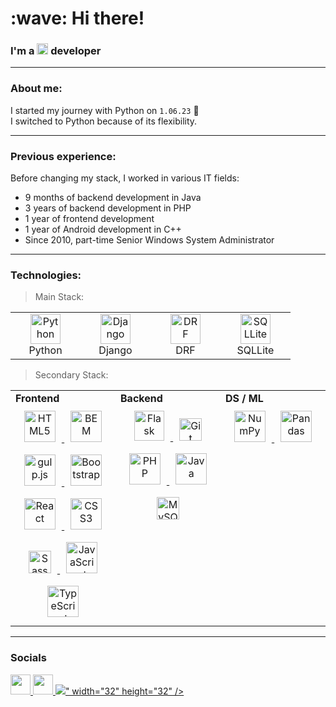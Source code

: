 <h1 align="left" id="macropower-title">:wave: Hi there!</h1>
<h3 align="left">I'm a <img src="https://raw.githubusercontent.com/danielcranney/readme-generator/main/public/icons/skills/python-colored.svg" width="18px" alt="Python"> developer</h3>

---

### About me:

I started my journey with Python on `1.06.23` 💪
<br>
I switched to Python because of its flexibility.

---

### Previous experience:

Before changing my stack, I worked in various IT fields:
*   9 months of backend development in Java
*   3 years of backend development in PHP
*   1 year of frontend development
*   1 year of Android development in C++
*   Since 2010, part-time Senior Windows System Administrator

---

### Technologies:

> Main Stack:
<table>
  <tr>
    <td align="center" width="96">
      <a href="https://www.python.org" target="_blank">
        <img src="https://raw.githubusercontent.com/danielcranney/readme-generator/main/public/icons/skills/python-colored.svg" width="48" height="48" alt="Python" />
      </a>
      <br>Python
    </td>
    <td align="center" width="96">
      <a href="https://www.djangoproject.com" target="_blank">
        <img src="https://raw.githubusercontent.com/danielcranney/readme-generator/main/public/icons/skills/django-colored.svg" width="48" height="48" alt="Django" />
      </a>
      <br>Django
    </td>
    <td align="center" width="96">
      <a href="https://www.django-rest-framework.org" target="_blank">
        <img src="https://raw.githubusercontent.com/danielcranney/readme-generator/main/public/icons/skills/django-colored.svg" width="48" height="48" alt="DRF" />
      </a>
      <br>DRF
    </td>
    <td align="center" width="96">
      <a href="https://www.sqlite.org/index.html">
        <img src="https://upload.wikimedia.org/wikipedia/commons/thumb/3/38/SQLite370.svg/764px-SQLite370.svg.png" width="48" height="48" alt="SQLLite" />
      </a>
      <br>SQLLite
    </td>
  </tr>
</table>

> Secondary Stack:
<table>
  <tr>
    <td valign="top" width="33%">
      <b>Frontend</b>
      <div align="center">  
        <a href="https://en.wikipedia.org/wiki/HTML5" target="_blank">
          <img style="margin: 10px" src="https://raw.githubusercontent.com/danielcranney/readme-generator/main/public/icons/skills/html5-colored.svg" alt="HTML5" height="50" />
        </a>  
        <a href="http://getbem.com/" target="_blank">
          <img style="margin: 10px" src="https://profilinator.rishav.dev/skills-assets/bem.svg" alt="BEM" height="50" />
        </a> 
        <a href="https://gulpjs.com/" target="_blank">
          <img style="margin: 10px" src="https://profilinator.rishav.dev/skills-assets/gulp-plain.svg" alt="gulp.js" height="50" />
        </a>
        <a href="https://getbootstrap.com/docs/3.4/javascript/" target="_blank">
          <img style="margin: 10px" src="https://profilinator.rishav.dev/skills-assets/bootstrap-plain.svg" alt="Bootstrap" height="50" />
        </a> 
        <a href="https://reactjs.org/" target="_blank">
          <img style="margin: 10px" src="https://profilinator.rishav.dev/skills-assets/react-original-wordmark.svg" alt="React" height="50" />
        </a>  
        <a href="https://www.w3schools.com/css/" target="_blank">
          <img style="margin: 10px" src="https://profilinator.rishav.dev/skills-assets/css3-original-wordmark.svg" alt="CSS3" height="50" />
        </a>  
        <a href="https://sass-lang.com/" target="_blank">
          <img style="margin: 10px" src="https://raw.githubusercontent.com/danielcranney/readme-generator/main/public/icons/skills/sass-colored.svg" width="36" height="36" alt="Sass" />
        </a>
        <a href="https://www.javascript.com/" target="_blank">
          <img style="margin: 10px" src="https://profilinator.rishav.dev/skills-assets/javascript-original.svg" alt="JavaScript" height="50" />
        </a>
        <a href="https://www.typescriptlang.org/" target="_blank">
          <img style="margin: 10px" src="https://profilinator.rishav.dev/skills-assets/typescript-original.svg" alt="TypeScript" height="50" />
        </a>  
      </div>
    </td>
    <td valign="top" width="33%">
      <b>Backend</b>
      <div align="center">
        <a href="https://isocpp.org/blog/category/news" target="_blank" rel="noreferrer">
          <img style="margin: 10px" src="https://raw.githubusercontent.com/danielcranney/readme-generator/main/public/icons/skills/cplusplus-colored.svg" width="48" height="48" alt="Flask" />
        </a> 
        <a href="https://git-scm.com/" target="_blank" rel="noreferrer">
          <img style="margin: 10px" src="https://raw.githubusercontent.com/danielcranney/readme-generator/main/public/icons/skills/git-colored.svg" width="36" height="36" alt="Git" />
        </a>
        <a href="https://www.php.net/" target="_blank">
          <img style="margin: 10px" src="https://profilinator.rishav.dev/skills-assets/php-original.svg" alt="PHP" height="50" />
        </a>
        <a href="https://www.java.com/" target="_blank">
          <img style="margin: 10px" src="https://profilinator.rishav.dev/skills-assets/java-original-wordmark.svg" alt="Java" height="50" />
        </a> 
        <a href="https://www.mysql.com/" target="_blank">
          <img style="margin: 10px" src="https://raw.githubusercontent.com/danielcranney/readme-generator/main/public/icons/skills/mysql-colored.svg" width="36" height="36" alt="MySQL" />
        </a>  
      </div>
    </td>
    <td valign="top" width="33%">
      <b>DS / ML</b>
      <div align="center"> 
        <a href="https://numpy.org" target="_blank">
          <img style="margin: 10px" src="https://numpy.org/images/logo.svg" alt="NumPy" height="50" />
        </a>
        <a href="https://pandas.pydata.org/" target="_blank">
          <img style="margin: 10px" src="https://pandas.pydata.org/static/img/pandas_white.svg" alt="Pandas" height="50" />
        </a>
<!--         <a href="https://opencv.org/" target="_blank">
          <img style="margin: 10px" src="https://profilinator.rishav.dev/skills-assets/opencv-icon.svg" alt="OpenCV" height="50" />
        </a>   -->
<!--         <a href="https://keras.io/" target="_blank">
          <img style="margin: 10px" src="https://profilinator.rishav.dev/skills-assets/keras.png" alt="Keras" height="50" />
        </a> -->
      </div>
    </td>
  </tr>
</table>  

---

### Socials
                                 
<p align="left">
  <a href="https://www.github.com/Elelion" target="_blank" rel="noreferrer">
    <picture>
      <source media="(prefers-color-scheme: dark)" srcset="https://raw.githubusercontent.com/danielcranney/readme-generator/main/public/icons/socials/github-dark.svg" />
      <source media="(prefers-color-scheme: light)" srcset="https://raw.githubusercontent.com/danielcranney/readme-generator/main/public/icons/socials/github.svg" />
      <img src="https://raw.githubusercontent.com/danielcranney/readme-generator/main/public/icons/socials/github.svg" width="32" height="32" />
    </picture>
  </a>
  <a href="https://www.linkedin.com/in/alexander-gints-b75046197/" target="_blank" rel="noreferrer">
    <picture>
      <source media="(prefers-color-scheme: dark)" srcset="https://raw.githubusercontent.com/danielcranney/readme-generator/main/public/icons/socials/linkedin-dark.svg" />
      <source media="(prefers-color-scheme: light)" srcset="https://raw.githubusercontent.com/danielcranney/readme-generator/main/public/icons/socials/linkedin.svg" />
      <img src="https://raw.githubusercontent.com/danielcranney/readme-generator/main/public/icons/socials/linkedin.svg" width="32" height="32" />
    </picture>
  </a>
  <a href="https://stepik.org/users/625604695/profile" target="_blank" rel="noreferrer">
    <picture>
      <source media="(prefers-color-scheme: dark)" srcset="https://stepik.org/static/frontend/topbar_logo.svg" />
      <source media="(prefers-color-scheme: light)" srcset="https://avatars.githubusercontent.com/u/6727350?s=200&v=4" />
      <img src="<path xmlns="http://www.w3.org/2000/svg" fill="#222222" d="M64.7,79.9c-3.1,3-7.4,4.9-12,4.9c-4.8,0-9.1-1.9-12.3-5.1l8.1-8.1c1.1,1.1,2.5,1.7,4.2,1.7    c1.6,0,3.1-0.7,4.2-1.7l16.4-16.4c1.1-1.1,1.7-2.5,1.7-4.2c0-1.6-0.7-3.1-1.7-4.2c-1.1-1.1-2.5-1.7-4.2-1.7s-3.1,0.7-4.2,1.7    L48.5,63.3c-3.1,3.1-7.5,5.1-12.3,5.1c-4.8,0-9.1-2-12.3-5.1c-3.1-3.1-5.1-7.5-5.1-12.3c0-4.8,1.9-9.1,5.1-12.3l16.4-16.4    c3.1-3.1,7.5-5.1,12.3-5.1s9.1,1.9,12.3,5.1l-8.1,8.1c-1.1-1.1-2.5-1.7-4.2-1.7s-3.1,0.7-4.2,1.7L32,46.8    c-1.1,1.1-1.7,2.5-1.7,4.2c0,1.6,0.7,3.1,1.7,4.2c1.1,1.1,2.5,1.7,4.2,1.7c1.6,0,3.1-0.7,4.2-1.7l16.4-16.4    c3.1-3.1,7.5-5.1,12.3-5.1s9.1,1.9,12.3,5.1c3.1,3.1,5.1,7.5,5.1,12.3c0,4.8-1.9,9.1-5.1,12.3L64.7,79.9z"/>" width="32" height="32" />
    </picture>
  </a>
</p>

<!--
**Elelion/Elelion** is a ✨ _special_ ✨ repository because its `README.md` (this file) appears on your GitHub profile.

Here are some ideas to get you started:

- 🔭 I’m currently working on ...
- 🌱 I’m currently learning ...
- 👯 I’m looking to collaborate on ...
- 🤔 I’m looking for help with ...
- 💬 Ask me about ...
- 📫 How to reach me: ...
- 😄 Pronouns: ...
- ⚡ Fun fact: ...
-->
